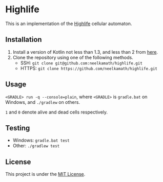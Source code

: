 # Highlife

This is an implementation of the <a href="https://en.wikipedia.org/wiki/Highlife_(cellular_automaton)">Highlife</a> cellular automaton.

## Installation

1. Install a version of Kotlin not less than 1.3, and less than 2 from [here](https://kotlinlang.org/docs/tutorials/command-line.html).
1. Clone the repository using one of the following methods.
    - SSH: `git clone git@github.com:neelkamath/highlife.git`
    - HTTPS: `git clone https://github.com/neelkamath/highlife.git`

## Usage

`<GRADLE> run -q --console=plain`, where `<GRADLE>` is `gradle.bat` on Windows, and `./gradlew` on others.

`1` and `0` denote alive and dead cells respectively.

## Testing

- Windows: `gradle.bat test`
- Other: `./gradlew test`

## License

This project is under the [MIT License](LICENSE).